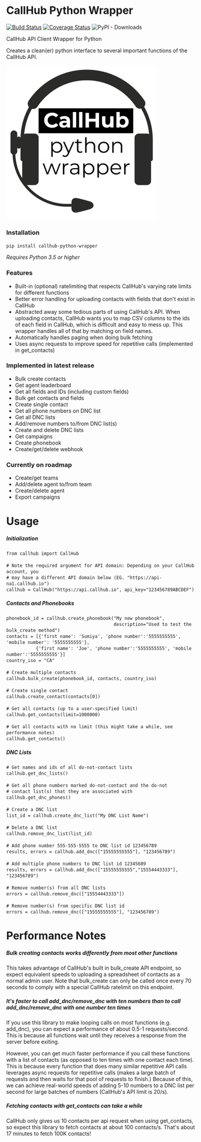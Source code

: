 # CallHub Python Wrapper

[![Build Status](https://travis-ci.org/jamesbrunet/callhub-python-wrapper.svg?branch=master)](https://travis-ci.org/jamesbrunet/callhub-python-wrapper) [![Coverage Status](https://coveralls.io/repos/github/jamesbrunet/callhub-python-wrapper/badge.svg?branch=master)](https://coveralls.io/github/jamesbrunet/callhub-python-wrapper?branch=master) ![PyPI - Downloads](https://img.shields.io/pypi/dm/callhub-python-wrapper?color=green&label=pypi%20downloads)

CallHub API Client Wrapper for Python

Creates a clean(er) python interface to several important functions of the CallHub API.

![project-logo](https://raw.githubusercontent.com/jamesbrunet/callhub-python-wrapper/master/docs/assets/logo-transparent-small.png)

### Installation

`pip install callhub-python-wrapper`

*Requires Python 3.5 or higher*

### Features

* Built-in (optional) ratelimiting that respects CallHub's varying rate limits for different functions
* Better error handling for uploading contacts with fields that don't exist in CallHub
* Abstracted away some tedious parts of using CallHub's API. When uploading contacts, CallHub wants you to map CSV columns to the ids of each field in CallHub, which is difficult and easy to mess up. This wrapper handles all of that by matching on field names.
* Automatically handles paging when doing bulk fetching
* Uses async requests to improve speed for repetitive calls (implemented in get_contacts)

### Implemented in latest release

* Bulk create contacts
* Get agent leaderboard
* Get all fields and IDs (including custom fields)
* Bulk get contacts and fields
* Create single contact
* Get all phone numbers on DNC list
* Get all DNC lists
* Add/remove numbers to/from DNC list(s)
* Create and delete DNC lists
* Get campaigns
* Create phonebook
* Create/get/delete webhook

### Currently on roadmap

* Create/get teams
* Add/delete agent to/from team
* Create/delete agent
* Export campaigns

# Usage
##### Initialization
    from callhub import CallHub
    
    # Note the required argument for API domain: Depending on your CallHub account, you
    # may have a different API domain below (EG. "https://api-na1.callhub.io")
    callhub = CallHub("https://api.callhub.io", api_key="123456789ABCDEF")
##### Contacts and Phonebooks
    phonebook_id = callhub.create_phonebook("My new phonebook",
                                            description="Used to test the bulk_create method")
    contacts = [{'first name': 'Sumiya', 'phone number':'5555555555', 'mobile number': '5555555555'},
               {'first name': 'Joe', 'phone number':'5555555555', 'mobile number':'5555555555'}]
    country_iso = "CA"
    
    # Create multiple contacts
    callhub.bulk_create(phonebook_id, contacts, country_iso)
    
    # Create single contact
    callhub.create_contact(contacts[0])
    
    # Get all contacts (up to a user-specified limit)
    callhub.get_contacts(limit=1000000)
    
    # Get all contacts with no limit (this might take a while, see performance notes)
    callhub.get_contacts()
##### DNC Lists
    # Get names and ids of all do-not-contact lists
    callhub.get_dnc_lists()
    
    # Get all phone numbers marked do-not-contact and the do-not
    # contact list(s) that they are associated with
    callhub.get_dnc_phones()
    
    # Create a DNC list
    list_id = callhub.create_dnc_list("My DNC List Name")
    
    # Delete a DNC list
    callhub.remove_dnc_list(list_id)
    
    # Add phone number 555-555-5555 to DNC list id 123456789
    results, errors = callhub.add_dnc(["15555555555"], "123456789")
    
    # Add multiple phone numbers to DNC list id 12345689
    results, errors = callhub.add_dnc(["15555555555","15554443333"], "123456789")
    
    # Remove number(s) from all DNC lists
    errors = callhub.remove_dnc(["15554443333"])
    
    # Remove number(s) from specific DNC list id
    errors = callhub.remove_dnc(["15555555555"], "123456789")
    
# Performance Notes

##### Bulk creating contacts works differently from most other functions

This takes advantage of CallHub's built in bulk_create API endpoint, so expect equivalent speeds to uploading a spreadsheet of contacts as a normal admin user. Note that bulk_create can only be called once every 70 seconds to comply with a special CallHub ratelimit on this endpoint.

##### It's faster to call add_dnc/remove_dnc with ten numbers than to call add_dnc/remove_dnc with one number ten times

If you use this library to make looping calls on most functions (e.g. add_dnc), you can expect a performance of about 0.5-1 requests/second. This is because all functions wait until they receives a response from the server before exiting.

However, you can get much faster performance if you call these functions with a list of contacts (as opposed to ten times with one contact each time). This is because every function that does many similar repetitive API calls leverages async requests for repetitive calls (makes a large batch of requests and then waits for that pool of requests to finish.) Because of this, we can achieve real-world speeds of adding 5-10 numbers to a DNC list per second for large batches of numbers (CallHub's API limit is 20/s).

##### Fetching contacts with get_contacts can take a while

CallHub only gives us 10 contacts per api request when using get_contacts, so expect this library to fetch contacts at about 100 contacts/s. That's about 17 minutes to fetch 100K contacts!

